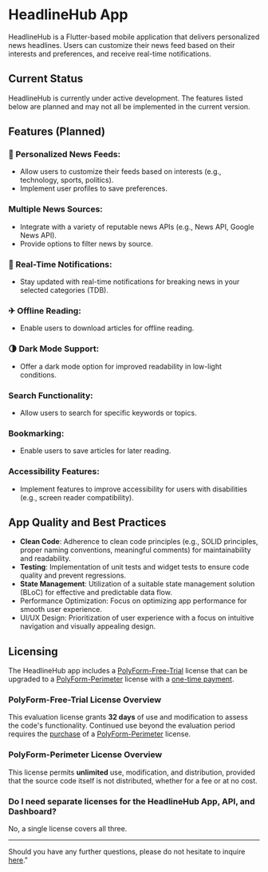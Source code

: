 # HeadlineHub App

HeadlineHub is a Flutter-based mobile application that delivers personalized news headlines. Users can customize their news feed based on their interests and preferences, and receive real-time notifications.

## Current Status
HeadlineHub is currently under active development. The features listed below are planned and may not all be implemented in the current version.

## Features (Planned)

### 📰 Personalized News Feeds: 
* Allow users to customize their feeds based on interests (e.g., technology, sports, politics).
* Implement user profiles to save preferences.

### Multiple News Sources:
* Integrate with a variety of reputable news APIs (e.g., News API, Google News API).
* Provide options to filter news by source.

### 🔔 Real-Time Notifications: 
* Stay updated with real-time notifications for breaking news in your selected categories (TDB).

### ✈ Offline Reading:
* Enable users to download articles for offline reading.

### 🌗 Dark Mode Support:
* Offer a dark mode option for improved readability in low-light conditions.

### Search Functionality:
* Allow users to search for specific keywords or topics.

### Bookmarking:
* Enable users to save articles for later reading.

### Accessibility Features:
* Implement features to improve accessibility for users with disabilities (e.g., screen reader compatibility).


## App Quality and Best Practices

* **Clean Code**: Adherence to clean code principles (e.g., SOLID principles, proper naming conventions, meaningful comments) for maintainability and readability.
* **Testing**: Implementation of unit tests and widget tests to ensure code quality and prevent regressions.
* **State Management**: Utilization of a suitable state management solution (BLoC) for effective and predictable data flow.
* Performance Optimization: Focus on optimizing app performance for smooth user experience.
* UI/UX Design: Prioritization of user experience with a focus on intuitive navigation and visually appealing design.

## Licensing

The HeadlineHub app includes a [PolyForm-Free-Trial](https://polyformproject.org/licenses/free-trial/1.0.0/) license that can be upgraded to a [PolyForm-Perimeter](https://polyformproject.org/licenses/perimeter/1.0.1/) license with a [one-time payment](https://github.com/sponsors/headlinehub).

### PolyForm-Free-Trial License Overview
This evaluation license grants **32 days** of use and modification to assess the code's functionality. Continued use beyond the evaluation period requires the [purchase](https://github.com/sponsors/headlinehub) of a [PolyForm-Perimeter](https://polyformproject.org/licenses/perimeter/1.0.1/) license.

### PolyForm-Perimeter License Overview
This license permits **unlimited** use, modification, and distribution, provided that the source code itself is not distributed, whether for a fee or at no cost.

### Do I need separate licenses for the HeadlineHub App, API, and Dashboard?
No, a single license covers all three.

---
Should you have any further questions, please do not hesitate to inquire [here](https://github.com/headlinehub/app/issues)."
